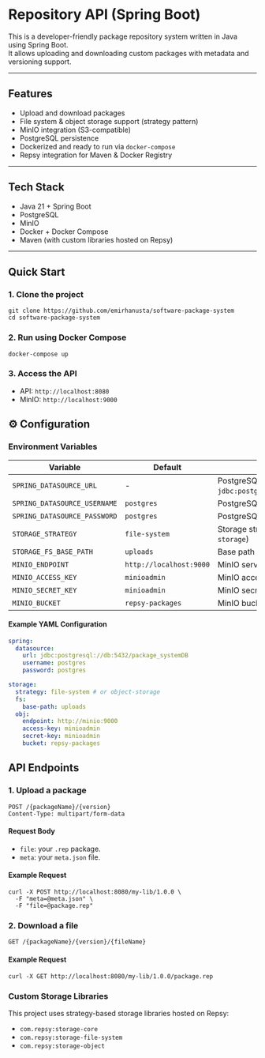 # Repository API (Spring Boot)

This is a developer-friendly package repository system written in Java using Spring Boot.  
It allows uploading and downloading custom packages with metadata and versioning support.

---

##  Features

-  Upload and download packages
-  File system & object storage support (strategy pattern)
-  MinIO integration (S3-compatible)
-  PostgreSQL persistence
-  Dockerized and ready to run via `docker-compose`
-  Repsy integration for Maven & Docker Registry

---

##  Tech Stack

- Java 21 + Spring Boot
- PostgreSQL
- MinIO
- Docker + Docker Compose
- Maven (with custom libraries hosted on Repsy)

---

##  Quick Start

### 1. Clone the project

```
git clone https://github.com/emirhanusta/software-package-system
cd software-package-system
```
### 2. Run using Docker Compose

```
docker-compose up
```

### 3. Access the API
-  API: `http://localhost:8080`
-  MinIO: `http://localhost:9000`

## ⚙️ Configuration

### Environment Variables

| Variable                     | Default                 | Description                                                             |
|------------------------------|-------------------------|-------------------------------------------------------------------------|
| `SPRING_DATASOURCE_URL`      | -                       | PostgreSQL JDBC URL (e.g. `jdbc:postgresql://db:5432/package_systemDB`) |
| `SPRING_DATASOURCE_USERNAME` | `postgres`              | PostgreSQL username                                                     |
| `SPRING_DATASOURCE_PASSWORD` | `postgres`              | PostgreSQL password                                                     |
| `STORAGE_STRATEGY`           | `file-system`           | Storage strategy (`file-system` or `object-storage`)                    |
| `STORAGE_FS_BASE_PATH`       | `uploads`               | Base path for file system storage                                       |
| `MINIO_ENDPOINT`             | `http://localhost:9000` | MinIO server URL                                                        |
| `MINIO_ACCESS_KEY`           | `minioadmin`            | MinIO access key                                                        |
| `MINIO_SECRET_KEY`           | `minioadmin`            | MinIO secret key                                                        |
| `MINIO_BUCKET`               | `repsy-packages`        | MinIO bucket name                                                       |

#### Example YAML Configuration
```yml
spring:
  datasource:
    url: jdbc:postgresql://db:5432/package_systemDB
    username: postgres
    password: postgres

storage:
  strategy: file-system # or object-storage
  fs:
    base-path: uploads
  obj:
    endpoint: http://minio:9000
    access-key: minioadmin
    secret-key: minioadmin
    bucket: repsy-packages

```

##  API Endpoints

### 1. Upload a package

```
POST /{packageName}/{version}
Content-Type: multipart/form-data
```

#### Request Body
- `file`: your `.rep` package.
- `meta`: your `meta.json` file.

#### Example Request

```
curl -X POST http://localhost:8080/my-lib/1.0.0 \
  -F "meta=@meta.json" \
  -F "file=@package.rep"
```

### 2. Download a file

```
GET /{packageName}/{version}/{fileName}
```

#### Example Request

```
curl -X GET http://localhost:8080/my-lib/1.0.0/package.rep
```

### Custom Storage Libraries
This project uses strategy-based storage libraries hosted on Repsy:
- `com.repsy:storage-core`
- `com.repsy:storage-file-system`
- `com.repsy:storage-object`